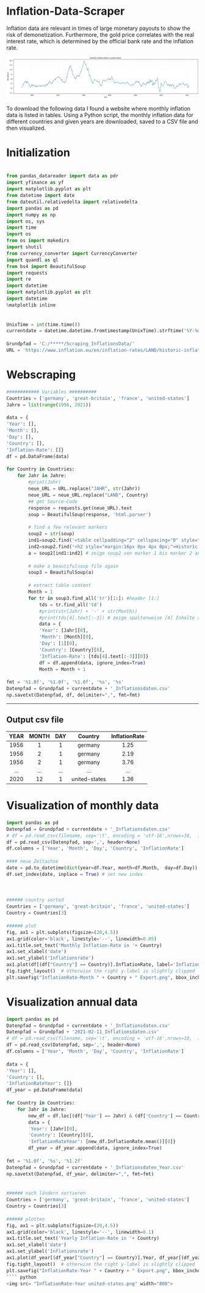 # Inflation-Data-Scraper
Inflation data are relevant in times of large monetary payouts to show the risk of demonetization. Furthermore, the gold price correlates with the real interest rate, which is determined by the official bank rate and the inflation rate.


<img src= "InflationRate-Month united-states.png" width="800">


To download the following data I found a website where monthly inflation data is listed in tables. Using a Python script, the monthly inflation data for different countries and given years are downloaded, saved to a CSV file and then visualized.

# Initialization

````python

from pandas_datareader import data as pdr
import yfinance as yf
import matplotlib.pyplot as plt
from datetime import date
from dateutil.relativedelta import relativedelta
import pandas as pd
import numpy as np
import os, sys
import time
import os
from os import makedirs
import shutil
from currency_converter import CurrencyConverter
import quandl as ql
from bs4 import BeautifulSoup
import requests
import re
import datetime
import matplotlib.pyplot as plt
import datetime
%matplotlib inline


UnixTime = int(time.time())
currentdate = datetime.datetime.fromtimestamp(UnixTime).strftime('%Y-%m-%d')

Grundpfad = 'C:/*****/Scraping_InflationsData/'
URL = 'https://www.inflation.eu/en/inflation-rates/LAND/historic-inflation/cpi-inflation-LAND-JAHR.aspx'
````

# Webscraping

````python
############ Variables ##########
Countries = ['germany', 'great-britain', 'france', 'united-states']
Jahre = list(range(1956, 2021))

data = {
'Year': [],
'Month': [],
'Day': [],
'Country': [],
'Inflation-Rate': []}
df = pd.DataFrame(data)

for Country in Countries:
    for Jahr in Jahre:
        #print(Jahr)
        neue_URL = URL.replace("JAHR", str(Jahr))
        neue_URL = neue_URL.replace("LAND", Country)
        ## get Source-Code
        response = requests.get(neue_URL).text
        soup = BeautifulSoup(response, 'html.parser')

        # find a few relevant markers
        soup2 = str(soup)
        ind1=soup2.find('<table cellpadding="2" cellspacing="0" style="width:100%;border:1px solid #CCCCCC;">') # gebe Zahl aus ab wann in dem Char soup der Begriff fällt
        ind2=soup2.find('<h2 style="margin:16px 0px 4px 0px;">Historic CPI inflation ') # gebe Zahl aus ab wann in dem Char soup der Begriff fällt
        a = soup2[ind1:ind2] # zeige soup2 von marker 1 bis marker 2 an | find char in api char

        # make a beautifulsoup file again
        soup3 = BeautifulSoup(a)

        # extract table content
        Month = 1
        for tr in soup3.find_all('tr')[1:]: #header [1:]
            tds = tr.find_all('td')
            #print(str(Jahr) + '-' + str(Month))
            #print(tds[4].text[:-3]) # zeige spaltenweise [4] Inhalte an    
            data = {
            'Year': [Jahr][0],
            'Month': [Month][0],
            'Day': [1][0],
            'Country': [Country][0],
            'Inflation-Rate': [tds[4].text[:-3]][0]}
            df = df.append(data, ignore_index=True)
            Month = Month + 1

fmt = '%1.0f', '%1.0f', '%1.0f', '%s', '%s'
Datenpfad = Grundpfad + currentdate + '_Inflationsdaten.csv'
np.savetxt(Datenpfad, df, delimiter=",", fmt=fmt)
````

---
## Output csv file

    
| YEAR | MONTH | DAY | Country | InflationRate |
|     :---:      | :---:      | :---:      | :---:      | :---:  | 
| 1956 | 1 | 1 | germany | 1.25 |
| 1956 | 2 | 1 | germany | 2.19 |
| 1956 | 2 | 1 | germany | 3.76 |
| ... | ... | ... | ... | ... | ... |
| 2020 | 12 | 1 | united-states | 1.36 |



# Visualization of monthly data 

````python
import pandas as pd
Datenpfad = Grundpfad + currentdate + '_Inflationsdaten.csv'
# df = pd.read_csv(filename, sep='\t', encoding = 'utf-16',nrows=10,  index_col="CASE") #Filename, Tabulator, Textcodierung, lade nur die ersten 10 Reihen ein, nehme Case als Index
df = pd.read_csv(Datenpfad, sep=',', header=None)
df.columns = ['Year', 'Month', 'Day', 'Country', 'InflationRate']

#### neue Zeitachse
date = pd.to_datetime(dict(year=df.Year, month=df.Month,  day=df.Day)) # convert coloums format into python understandable datetimeframe
df.set_index(date, inplace = True) # set new index



###### country sorted
Countries = ['germany', 'great-britain', 'france', 'united-states']
Country = Countries[3]

###### plot 
fig, ax1 = plt.subplots(figsize=(20,4.5))
ax1.grid(color='black', linestyle='--', linewidth=0.05)
ax1.title.set_text('Monthly Inflation-Rate in '+ Country)
ax1.set_xlabel('date')
ax1.set_ylabel('Inflationsrate')
ax1.plot(df[(df["Country"] == Country)].InflationRate, label='Inflation-Rate')
fig.tight_layout()  # otherwise the right y-label is slightly clipped
plt.savefig("InflationRate-Month " + Country + " Export.png", bbox_inches='tight')
````

# Visualization annual data

```` python
import pandas as pd
Datenpfad = Grundpfad + currentdate + '_Inflationsdaten.csv'
Datenpfad = Grundpfad + '2021-02-11_Inflationsdaten.csv'
# df = pd.read_csv(filename, sep='\t', encoding = 'utf-16',nrows=10,  index_col="CASE") #Filename, Tabulator, Textcodierung, lade nur die ersten 10 Reihen ein, nehme Case als Index
df = pd.read_csv(Datenpfad, sep=',', header=None)
df.columns = ['Year', 'Month', 'Day', 'Country', 'InflationRate']

data = {
'Year': [],
'Country': [],
'InflationRateYear': []}
df_year = pd.DataFrame(data)

for Country in Countries:
    for Jahr in Jahre:
        new_df = df.loc[(df['Year'] == Jahr) & (df['Country'] == Country)]
        data = {
        'Year': [Jahr][0],
        'Country': [Country][0],
        'InflationRateYear': [new_df.InflationRate.mean()][0]}
        df_year = df_year.append(data, ignore_index=True)

fmt = '%1.0f', '%s', '%1.2f'
Datenpfad = Grundpfad + currentdate + '_Inflationsdaten_Year.csv'
np.savetxt(Datenpfad, df_year, delimiter=",", fmt=fmt)


###### nach ländern sortieren
Countries = ['germany', 'great-britain', 'france', 'united-states']
Country = Countries[3]

###### plotten 
fig, ax1 = plt.subplots(figsize=(20,4.5))
ax1.grid(color='black', linestyle='--', linewidth=0.1)
ax1.title.set_text('Yearly Inflation-Rate in '+ Country)
ax1.set_xlabel('date')
ax1.set_ylabel('Inflationsrate')
ax1.plot(df_year[(df_year["Country"] == Country)].Year, df_year[(df_year["Country"] == Country)].InflationRateYear, label='Inflation-Rate')
fig.tight_layout()  # otherwise the right y-label is slightly clipped
plt.savefig("InflationRate-Year " + Country + " Export.png", bbox_inches='tight')
```` python
<img src= "InflationRate-Year united-states.png" width="800">


